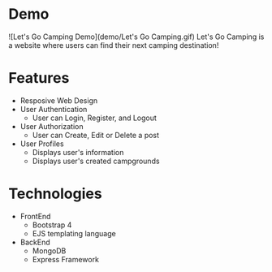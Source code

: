 # Demo
![Let's Go Camping Demo](demo/Let's Go Camping.gif)
Let's Go Camping is a website where users can find their next camping destination!

# Features
* Resposive Web Design
* User Authentication
    * User can Login, Register, and Logout
* User Authorization
    * User can Create, Edit or Delete a post
* User Profiles
    * Displays user's information
    * Displays user's created campgrounds

# Technologies
* FrontEnd
    * Bootstrap 4
    * EJS templating language
* BackEnd
    * MongoDB
    * Express Framework
